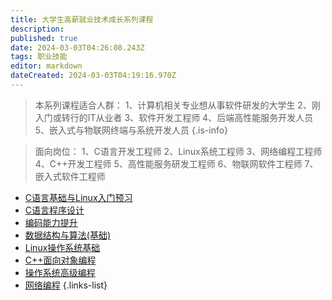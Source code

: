 ```yaml
---
title: 大学生高薪就业技术成长系列课程
description: 
published: true
date: 2024-03-03T04:26:08.243Z
tags: 职业技能
editor: markdown
dateCreated: 2024-03-03T04:19:16.970Z
---
```


> 本系列课程适合人群：
1、计算机相关专业想从事软件研发的大学生
2、刚入门或转行的IT从业者
3、软件开发工程师
4、后端高性能服务开发人员
5、嵌入式与物联网终端与系统开发人员
{.is-info}

> 面向岗位：
1、C语言开发工程师
2、Linux系统工程师
3、网络编程工程师
4、C++开发工程师
5、高性能服务研发工程师
6、物联网软件工程师
7、嵌入式软件工程师

- [C语言基础与Linux入门预习](https://www.haizeix.com/my/course/1011)
- [C语言程序设计](https://www.haizeix.com/my/course/1033)
- [编码能力提升](https://www.haizeix.com/my/course/1037)
- [数据结构与算法(基础)](https://www.haizeix.com/my/course/1055)
- [Linux操作系统基础](https://www.haizeix.com/my/course/1080)
- [C++面向对象编程](https://www.haizeix.com/my/course/1081)
- [操作系统高级编程](https://www.haizeix.com/my/course/1082)
- [网络编程](https://www.haizeix.com/my/course/1083)
{.links-list}